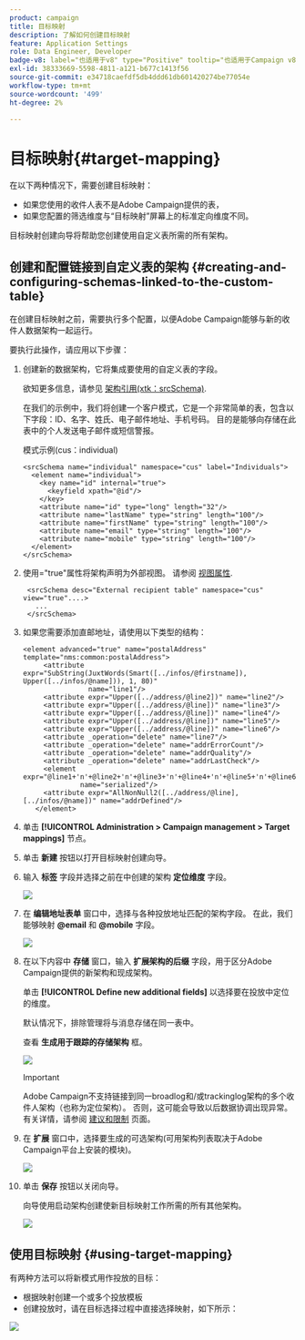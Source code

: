 ```yaml
---
product: campaign
title: 目标映射
description: 了解如何创建目标映射
feature: Application Settings
role: Data Engineer, Developer
badge-v8: label="也适用于v8" type="Positive" tooltip="也适用于Campaign v8"
exl-id: 38333669-5598-4811-a121-b677c1413f56
source-git-commit: e34718caefdf5db4ddd61db601420274be77054e
workflow-type: tm+mt
source-wordcount: '499'
ht-degree: 2%

---
```


# 目标映射{#target-mapping}



在以下两种情况下，需要创建目标映射：

* 如果您使用的收件人表不是Adobe Campaign提供的表，
* 如果您配置的筛选维度与“目标映射”屏幕上的标准定向维度不同。

目标映射创建向导将帮助您创建使用自定义表所需的所有架构。

## 创建和配置链接到自定义表的架构 {#creating-and-configuring-schemas-linked-to-the-custom-table}

在创建目标映射之前，需要执行多个配置，以便Adobe Campaign能够与新的收件人数据架构一起运行。

要执行此操作，请应用以下步骤：

1. 创建新的数据架构，它将集成要使用的自定义表的字段。

   欲知更多信息，请参见 [架构引用(xtk：srcSchema)](../../configuration/using/about-schema-reference.md).

   在我们的示例中，我们将创建一个客户模式，它是一个非常简单的表，包含以下字段：ID、名字、姓氏、电子邮件地址、手机号码。 目的是能够向存储在此表中的个人发送电子邮件或短信警报。

   模式示例(cus：individual)

   ```
   <srcSchema name="individual" namespace="cus" label="Individuals">
     <element name="individual">
       <key name="id" internal="true">
         <keyfield xpath="@id"/>
       </key>
       <attribute name="id" type="long" length="32"/>
       <attribute name="lastName" type="string" length="100"/>
       <attribute name="firstName" type="string" length="100"/>
       <attribute name="email" type="string" length="100"/>
       <attribute name="mobile" type="string" length="100"/>
     </element>
   </srcSchema>
   ```

1. 使用=&quot;true&quot;属性将架构声明为外部视图。 请参阅 [视图属性](../../configuration/using/schema-characteristics.md#the-view-attribute).

   ```
    <srcSchema desc="External recipient table" namespace="cus" view="true"....>
      ...
    </srcSchema>
   ```

1. 如果您需要添加直邮地址，请使用以下类型的结构：

   ```
   <element advanced="true" name="postalAddress" template="nms:common:postalAddress">
        <attribute expr="SubString(JuxtWords(Smart([../infos/@firstname]), Upper([../infos/@name])), 1, 80)"
                   name="line1"/>
        <attribute expr="Upper([../address/@line2])" name="line2"/>
        <attribute expr="Upper([../address/@line])" name="line3"/>
        <attribute expr="Upper([../address/@line])" name="line4"/>
        <attribute expr="Upper([../address/@line])" name="line5"/>
        <attribute expr="Upper([../address/@line])" name="line6"/>
        <attribute _operation="delete" name="line7"/>
        <attribute _operation="delete" name="addrErrorCount"/>
        <attribute _operation="delete" name="addrQuality"/>
        <attribute _operation="delete" name="addrLastCheck"/>
        <element expr="@line1+'n'+@line2+'n'+@line3+'n'+@line4+'n'+@line5+'n'+@line6"
                 name="serialized"/>
        <attribute expr="AllNonNull2([../address/@line], [../infos/@name])" name="addrDefined"/>
      </element>
   ```

1. 单击 **[!UICONTROL Administration > Campaign management > Target mappings]** 节点。
1. 单击 **新建** 按钮以打开目标映射创建向导。
1. 输入 **标签** 字段并选择之前在中创建的架构 **定位维度** 字段。

   ![](assets/mapping_diffusion_wizard_1.png)

1. 在 **编辑地址表单** 窗口中，选择与各种投放地址匹配的架构字段。 在此，我们能够映射 **@email** 和 **@mobile** 字段。

   ![](assets/mapping_diffusion_wizard_2.png)

1. 在以下内容中 **存储** 窗口，输入 **扩展架构的后缀** 字段，用于区分Adobe Campaign提供的新架构和现成架构。

   单击 **[!UICONTROL Define new additional fields]** 以选择要在投放中定位的维度。

   默认情况下，排除管理将与消息存储在同一表中。

   查看 **生成用于跟踪的存储架构** 框。

   ![](assets/mapping_diffusion_wizard_3.png)

   >[!IMPORTANT]
   >
   >Adobe Campaign不支持链接到同一broadlog和/或trackinglog架构的多个收件人架构（也称为定位架构）。 否则，这可能会导致以后数据协调出现异常。 有关详情，请参阅 [建议和限制](../../configuration/using/about-custom-recipient-table.md) 页面。

1. 在 **扩展** 窗口中，选择要生成的可选架构(可用架构列表取决于Adobe Campaign平台上安装的模块)。

   ![](assets/mapping_diffusion_wizard_4.png)

1. 单击 **保存** 按钮以关闭向导。

   向导使用启动架构创建使新目标映射工作所需的所有其他架构。

   ![](assets/mapping_schema_list.png)

## 使用目标映射 {#using-target-mapping}

有两种方法可以将新模式用作投放的目标：

* 根据映射创建一个或多个投放模板
* 创建投放时，请在目标选择过程中直接选择映射，如下所示：

![](assets/mapping_selection_ciblage.png)

